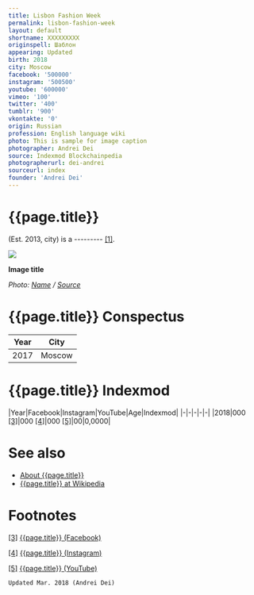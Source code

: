 ```yaml
---
title: Lisbon Fashion Week
permalink: lisbon-fashion-week
layout: default
shortname: XXXXXXXXX
originspell: Шаблон
appearing: Updated
birth: 2018
city: Moscow
facebook: '500000'
instagram: '500500'
youtube: '600000'
vimeo: '100'
twitter: '400'
tumblr: '900'
vkontakte: '0'
origin: Russian
profession: English language wiki
photo: This is sample for image caption
photographer: Andrei Dei
source: Indexmod Blockchainpedia
photographerurl: dei-andrei
sourceurl: index
founder: 'Andrei Dei'
---
```


# {{page.title}}

(Est. 2013, city) is a --------- <span id="a1">[\[1\]](#f1)</span>.

![](/encyclopedia/images/image-name.jpg)

**Image title**

*Photo: [Name](index) / [Source](index)*

# {{page.title}} Conspectus

|Year|City|
|-|-|
|2017|Moscow|

# {{page.title}} Indexmod

|Year|Facebook|Instagram|YouTube|Age|Indexmod|
|-|-|-|-|-|
|2018|000 <span id="a3">[\[3\]](#f3)</span>|000 <span id="a4">[\[4\]](#f4)</span>|000 <span id="a5">[\[5\]](#f5)</span>|00|0,0000|


# See also

+ [About {{page.title}}](index)
+ [{{page.title}} at Wikipedia](index)

# Footnotes

[[3]](#a3) <span id="f3"></span> [{{page.title}} (Facebook)](index)

[[4]](#a4) <span id="f4"></span> [{{page.title}} (Instagram)](index)

[[5]](#a5) <span id="f5"></span> [{{page.title}} (YouTube)](index)

`Updated Mar. 2018 (Andrei Dei)`
